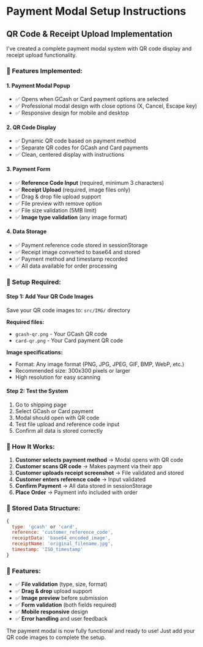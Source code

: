 # Payment Modal Setup Instructions

## QR Code & Receipt Upload Implementation

I've created a complete payment modal system with QR code display and receipt upload functionality.

### 🎯 Features Implemented:

#### **1. Payment Modal Popup**
- ✅ Opens when GCash or Card payment options are selected
- ✅ Professional modal design with close options (X, Cancel, Escape key)
- ✅ Responsive design for mobile and desktop

#### **2. QR Code Display**
- ✅ Dynamic QR code based on payment method
- ✅ Separate QR codes for GCash and Card payments
- ✅ Clean, centered display with instructions

#### **3. Payment Form**
- ✅ **Reference Code Input** (required, minimum 3 characters)
- ✅ **Receipt Upload** (required, image files only)
- ✅ Drag & drop file upload support
- ✅ File preview with remove option
- ✅ File size validation (5MB limit)
- ✅ **Image type validation** (any image format)

#### **4. Data Storage**
- ✅ Payment reference code stored in sessionStorage
- ✅ Receipt image converted to base64 and stored
- ✅ Payment method and timestamp recorded
- ✅ All data available for order processing

### 📁 Setup Required:

#### **Step 1: Add Your QR Code Images**
Save your QR code images to: `src/IMG/` directory

**Required files:**
- `gcash-qr.png` - Your GCash QR code
- `card-qr.png` - Your Card payment QR code

**Image specifications:**
- Format: Any image format (PNG, JPG, JPEG, GIF, BMP, WebP, etc.)
- Recommended size: 300x300 pixels or larger
- High resolution for easy scanning

#### **Step 2: Test the System**
1. Go to shipping page
2. Select GCash or Card payment
3. Modal should open with QR code
4. Test file upload and reference code input
5. Confirm all data is stored correctly

### 🔄 How It Works:

1. **Customer selects payment method** → Modal opens with QR code
2. **Customer scans QR code** → Makes payment via their app
3. **Customer uploads receipt screenshot** → File validated and stored
4. **Customer enters reference code** → Input validated
5. **Confirm Payment** → All data stored in sessionStorage
6. **Place Order** → Payment info included with order

### 💾 Stored Data Structure:
```javascript
{
  type: 'gcash' or 'card',
  reference: 'customer_reference_code',
  receiptData: 'base64_encoded_image',
  receiptName: 'original_filename.jpg',
  timestamp: 'ISO_timestamp'
}
```

### 📱 Features:
- ✅ **File validation** (type, size, format)
- ✅ **Drag & drop** upload support
- ✅ **Image preview** before submission
- ✅ **Form validation** (both fields required)
- ✅ **Mobile responsive** design
- ✅ **Error handling** and user feedback

The payment modal is now fully functional and ready to use! Just add your QR code images to complete the setup.